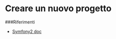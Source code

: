 Creare un nuovo progetto
========

###Riferimenti
- [Symfony2 doc](http://symfony.com/it/doc/current/book/installation.html)

